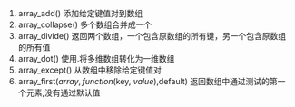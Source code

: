 1. array_add()	添加给定键值对到数组
2. array_collapse()	多个数组合并成一个
3. array_divide()		返回两个数组，一个包含原数组的所有键，另一个包含原数组的所有值
4. array_dot()		使用.将多维数组转化为一维数组
5. array_except()	从数组中移除给定键值对
6. array_first($array, function($key, $value),$default)	返回数组中通过测试的第一个元素,没有通过默认值